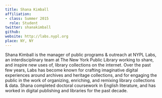 ```yaml
---
title: Shana Kimball
affiliation:
- class: Summer 2015
  role: Student
twitter: shanakimball
github: 
website: http://labs.nypl.org
place: NY, NY
---
```

Shana Kimball is the manager of public programs & outreach at NYPL Labs, an interdisciplinary team at The New York Public Library working to share, and inspire new uses of, library collections on the internet. Over the past few years, Labs has become known for crafting imaginative digital experiences around archives and heritage collections, and for engaging the public in the work of organizing, enriching, and remixing library collections & data. Shana completed doctoral coursework in English literature, and has worked in digital publishing and libraries for the past decade.